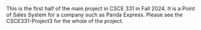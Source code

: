 This is the first half of the main project in CSCE 331 in Fall 2024. It is a Point of Sales System for a company such as Panda Express. Please see the CSCE331-Project3 for the whole of the project.
